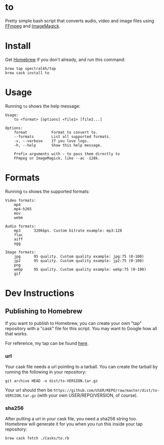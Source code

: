 # to

Pretty simple bash script that converts audio, video and image files using [FFmpeg](https://ffmpeg.org) and [ImageMagick](https://imagemagick.org).

# Install
Get [Homebrew](https://brew.sh/) if you don't already, and run this command:
```
brew tap spectralkh/tap
brew cask install to
```

# Usage
Running `to` shows the help message:
```
Usage:
    to <format> [options] <file1> [file2...]

Options:
    format           Format to convert to.
    --formats        List all supported formats.
    -v, --verbose    If you love logs.
    -h, --help       Show this help message.

    Prefix arguments with - to pass them directly to
    FFmpeg or ImageMagick, like --ac -128k.
```

# Formats
Running `to` shows the supported formats:
```
Video formats:
    mp4
    mp4-h265
    mov
    webm

Audio formats:
    mp3      320kbps. Custom bitrate example: mp3:128
    flac
    aiff
    ogg

Image formats:
    jpg      95 quality. Custom quality example: jpg:75 (0-100)
    jp2      95 quality. Custom quality example: jp2:75 (0-100)
    png
    webp     95 quality. Custom quality example: webp:75 (0-100)
    gif
```

# Dev Instructions

## Publishing to Homebrew

If you want to publish to Homebrew, you can create your own "tap" repository with a "cask" file for this script. You may want to Google how all that works.

For reference, my tap can be found [here](http://github.com/spectralkh/homebrew-tap).

### url
Your cask file needs a url pointing to a tarball. You can create the tarball by running the following in your repository:
```
git archive HEAD -o dist/to-VERSION.tar.gz
```
Your url should then be `https://github.com/USER/REPO/raw/master/dist/to-VERSION.tar.gz` (with your own USER/REPO/VERSION, of course).

### sha256
After putting a url in your cask file, you need a sha256 string too. Homebrew will generate it for you when you run this inside your tap repository:
```
brew cask fetch ./Casks/to.rb
```
